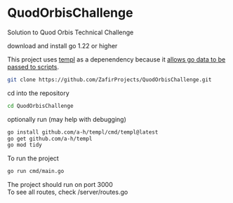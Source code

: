 # QuodOrbisChallenge
Solution to Quod Orbis Technical Challenge

download and install go 1.22 or higher

This project uses [templ](templ.guide) as a depenendency because it [allows go data to be passed to scripts](https://templ.guide/syntax-and-usage/script-templates#script-templates).

```bash
git clone https://github.com/ZafirProjects/QuodOrbisChallenge.git
```

cd into the repository
```bash
cd QuodOrbisChallenge
```

optionally run (may help with debugging)
```bash
go install github.com/a-h/templ/cmd/templ@latest
go get github.com/a-h/templ
go mod tidy
```

To run the project
```bash
go run cmd/main.go
```

The project should run on port 3000<br>
To see all routes, check /server/routes.go
